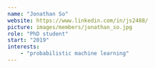 ```yaml
---
name: "Jonathan So"
website: https://www.linkedin.com/in/js2488/
picture: images/members/jonathan_so.jpg
role: "PhD student"
start: "2019"
interests:
    - "probabilistic machine learning"
---
```

